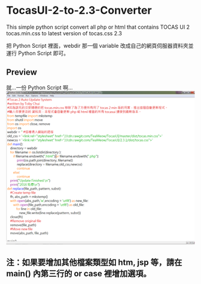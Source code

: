 # TocasUI-2-to-2.3-Converter
This simple python script convert all php or html that contains TOCAS UI 2 tocas.min.css to latest version of tocas.css 2.3

把 Python Script 裡面，webdir 那一個 variable 改成自己的網頁伺服器資料夾並運行 Python Script 即可。

## Preview
就…一份 Python Script 啊…
<img src="https://raw.githubusercontent.com/tobychui/TocasUI-2-to-2.3-Converter/master/tocas%20converter%20preview.png">

## 注：如果要增加其他檔案類型如 htm, jsp 等，請在 main() 內第三行的 or case 裡增加選項。
